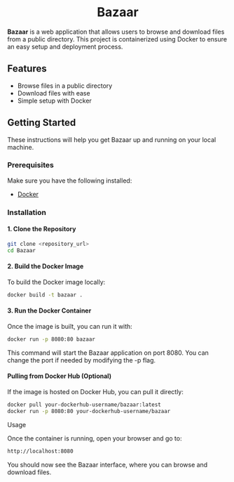 <h1 align="center">Bazaar</h1>

**Bazaar** is a web application that allows users to browse and download files from a public directory. This project is containerized using Docker to ensure an easy setup and deployment process.

## Features

- Browse files in a public directory
- Download files with ease
- Simple setup with Docker

## Getting Started

These instructions will help you get Bazaar up and running on your local machine.

### Prerequisites

Make sure you have the following installed:

- [Docker](https://docs.docker.com/get-docker/)

### Installation

#### 1. Clone the Repository

```bash
git clone <repository_url>
cd Bazaar
```

#### 2. Build the Docker Image
To build the Docker image locally:

```bash
docker build -t bazaar .
```

#### 3. Run the Docker Container
Once the image is built, you can run it with:

```bash
docker run -p 8080:80 bazaar
```

This command will start the Bazaar application on port 8080. You can change the port if needed by modifying the -p flag.

#### Pulling from Docker Hub (Optional)
If the image is hosted on Docker Hub, you can pull it directly:

```bash
docker pull your-dockerhub-username/bazaar:latest
docker run -p 8080:80 your-dockerhub-username/bazaar
```

Usage

Once the container is running, open your browser and go to:

```bash
http://localhost:8080
```

You should now see the Bazaar interface, where you can browse and download files.
